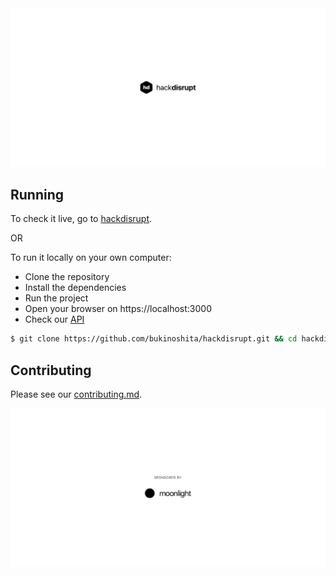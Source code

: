<img src="/design/assets/github-cover.png"/>


## Running

To check it live, go to [hackdisrupt]().

OR

To run it locally on your own computer:

- Clone the repository
- Install the dependencies
- Run the project
- Open your browser on https://localhost:3000
- Check our [API](https://github.com/bukinoshita/hackdisrupt-api)

```bash
$ git clone https://github.com/bukinoshita/hackdisrupt.git && cd hackdisrupt && yarn && yarn dev
```


## Contributing

Please see our [contributing.md](https://github.com/bukinoshita/hackdisrupt/blob/master/contributing.md).


<img src="/design/assets/github-sponsor.png"/>
